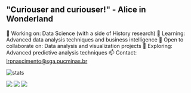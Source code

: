 ## "Curiouser and curiouser!" - Alice in Wonderland

🔭 Working on: Data Science (with a side of History research)
🌱 Learning: Advanced data analysis techniques and business intelligence
👯 Open to collaborate on: Data analysis and visualization projects
🤔 Exploring: Advanced predictive analysis techniques
📫 Contact: lrpnascimento@sga.pucminas.br



![stats](https://github-readme-stats.vercel.app/api?username=paraenseembh&show_icons=true&theme=swift&hide_title=True)



<img src="https://img.shields.io/badge/Focus-Data%20Science-blue" />
<img src="https://img.shields.io/badge/Skills-Analytics-green" />
<img src="https://img.shields.io/badge/Languages-4-red" />
